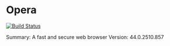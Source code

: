 # Opera

[![Build Status](https://travis-ci.org/UnitedRPMs/opera.svg?branch=master)](https://travis-ci.org/UnitedRPMs/opera)

Summary: A fast and secure web browser
Version: 44.0.2510.857
